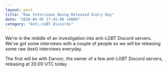 ```yaml
---
layout: post
title: "Raw Interviews Being Released Every Day"
date: "2020-04-05 17:45:00 +0000"
category: "Anti-LGBT Discords"
---
```


We're in the middle of an investigation into anti-LGBT Discord servers. We've got some interviews with a couple of people so we will be releasing some raw (text) interviews everyday.

The first will be with Darxoc, the owner of a few anti-LGBT Discord servers, releasing at 20:00 UTC today.